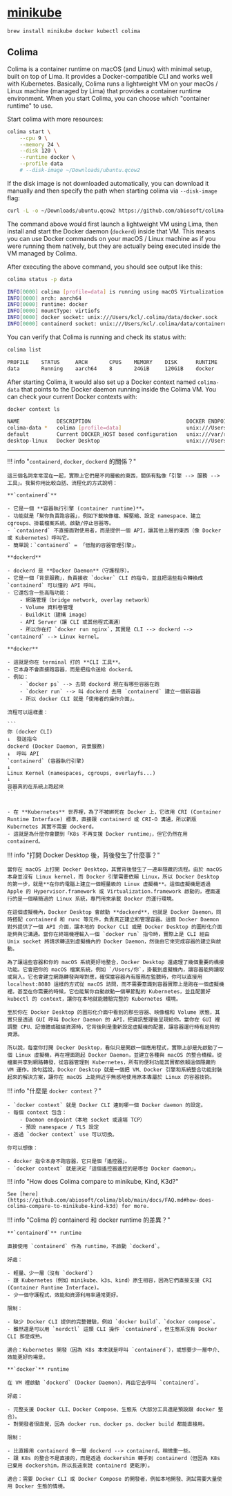 # [minikube](https://minikube.sigs.k8s.io/docs/)

```
brew install minikube docker kubectl colima
```

## Colima

Colima is a container runtime on macOS (and Linux) with minimal setup, built on top of Lima. It provides a Docker-compatible CLI and works well with Kubernetes. Basically, Colima runs a lightweight VM on your macOs / Linux machine (managed by Lima) that provides a container runtime environment. When you start Colima, you can choose which "container runtime" to use.

Start colima with more resources:

```bash
colima start \
    --cpu 9 \
    --memory 24 \
    --disk 120 \
    --runtime docker \
    --profile data
    # --disk-image ~/Downloads/ubuntu.qcow2
```

If the disk image is not downloaded automatically, you can download it manually and then specify the path when starting colima via `--disk-image` flag:

```bash
curl -L -o ~/Downloads/ubuntu.qcow2 https://github.com/abiosoft/colima-core/releases/download/v0.8.3/ubuntu-24.04-minimal-cloudimg-arm64-docker.qcow2
```

The command above would first launch a lightweight VM using Lima, then install and start the Docker daemon (`dockerd`) inside that VM. This means you can use Docker commands on your macOS / Linux machine as if you were running them natively, but they are actually being executed inside the VM managed by Colima.

After executing the above command, you should see output like this: 

```bash
colima status -p data

INFO[0000] colima [profile=data] is running using macOS Virtualization.Framework 
INFO[0000] arch: aarch64                                
INFO[0000] runtime: docker                              
INFO[0000] mountType: virtiofs                          
INFO[0000] docker socket: unix:///Users/kcl/.colima/data/docker.sock 
INFO[0000] containerd socket: unix:///Users/kcl/.colima/data/containerd.sock 
```

You can verify that Colima is running and check its status with:

```bash
colima list

PROFILE    STATUS     ARCH       CPUS    MEMORY    DISK      RUNTIME    ADDRESS
data       Running    aarch64    8       24GiB     120GiB    docker     
```

After starting Colima, it would also set up a Docker context named `colima-data` that points to the Docker daemon running inside the Colima VM. You can check your current Docker contexts with:

```bash
docker context ls

NAME            DESCRIPTION                               DOCKER ENDPOINT                              ERROR
colima-data *   colima [profile=data]                     unix:///Users/kcl/.colima/data/docker.sock   
default         Current DOCKER_HOST based configuration   unix:///var/run/docker.sock                  
desktop-linux   Docker Desktop                            unix:///Users/kcl/.docker/run/docker.sock    
```

---

!!! info "`containerd`, `docker`, `dockerd` 的關係？"

    這三個名詞常常混在一起，實際上它們是不同層級的東西，關係有點像「引擎 --> 服務 --> 工具」。我幫你用比較白話、流程化的方式說明：

    **`containerd`**

    - 它是一個 **容器執行引擎 (container runtime)**。
    - 功能就是「幫你負責跑容器」，例如下載映像檔、解壓縮、設定 namespace、建立 cgroups、掛載檔案系統、啟動/停止容器等。
    - `containerd` 不直接面對使用者，而是提供一個 API，讓其他上層的東西（像 Docker 或 Kubernetes）呼叫它。
    - 簡單說：`containerd` = 「低階的容器管理引擎」。

    **dockerd**

    - dockerd 是 **Docker Daemon**（守護程序）。
    - 它是一個「背景服務」，負責接收 `docker` CLI 的指令，並且把這些指令轉換成 `containerd` 可以懂的 API 呼叫。
    - 它還包含一些高階功能：
        - 網路管理（bridge network, overlay network）
        - Volume 資料卷管理
        - BuildKit（建構 image）
        - API Server（讓 CLI 或其他程式溝通）
        - 所以你在打 `docker run nginx`，其實是 CLI --> dockerd --> `containerd` --> Linux kernel。

    **docker**

    - 這就是你在 terminal 打的 **CLI 工具**。
    - 它本身不會直接跑容器，而是把指令送給 dockerd。
    - 例如：
        - `docker ps` --> 去問 dockerd 現在有哪些容器在跑
        - `docker run` --> 叫 dockerd 去用 `containerd` 建立一個新容器
        - 所以 docker CLI 就是「使用者的操作介面」。

    流程可以這樣畫：

    ```
    你 (docker CLI) 
    ↓  發送指令
    dockerd (Docker Daemon, 背景服務)
    ↓  呼叫 API
    `containerd` (容器執行引擎)
    ↓
    Linux Kernel (namespaces, cgroups, overlayfs...)
    ↓
    容器真的在系統上跑起來
    ```


    - 在 **Kubernetes** 世界裡，為了不被綁死在 Docker 上，它改用 CRI (Container Runtime Interface) 標準，直接跟 containerd 或 CRI-O 溝通，所以新版 Kubernetes 其實不需要 dockerd。
    - 這就是為什麼你會聽到「K8s 不再支援 Docker runtime」，但它仍然在用 containerd。

!!! info "打開 Docker Desktop 後，背後發生了什麼事？"

    當你在 macOS 上打開 Docker Desktop，其實背後發生了一連串隱藏的流程。由於 macOS 本身並沒有 Linux kernel，而 Docker 引擎需要依賴 Linux，所以 Docker Desktop 的第一步，就是**在你的電腦上建立一個輕量級的 Linux 虛擬機**。這個虛擬機是透過 Apple 的 Hypervisor.framework 或 Virtualization.framework 啟動的，裡面運行的是一個精簡過的 Linux 系統，專門用來承載 Docker 的運行環境。

    在這個虛擬機內，Docker Desktop 會啟動 **dockerd**，也就是 Docker Daemon，同時搭配 containerd 和 runc 等元件，負責真正建立和管理容器。這個 Docker Daemon 對外提供了一個 API 介面，讓本地的 Docker CLI 或是 Docker Desktop 的圖形化介面能夠與它溝通。當你在終端機裡輸入一個 `docker run` 指令時，實際上是 CLI 經由 Unix socket 將請求轉送到虛擬機內的 Docker Daemon，然後由它來完成容器的建立與啟動。

    為了讓這些容器和你的 macOS 系統更好地整合，Docker Desktop 還處理了幾個重要的橋接功能。它會把你的 macOS 檔案系統，例如 `/Users/你`，掛載到虛擬機內，讓容器能夠讀取或寫入。它也會建立網路轉發與埠對應，確保當容器內有服務在監聽時，你可以直接用 localhost:8080 這樣的方式從 macOS 訪問，而不需要意識到容器實際上是跑在一個虛擬機裡。甚至在你需要的時候，它也能幫你自動啟動一個單節點的 Kubernetes，並且配置好 kubectl 的 context，讓你在本地就能體驗完整的 Kubernetes 環境。

    至於你在 Docker Desktop 的圖形化介面中看到的那些容器、映像檔和 Volume 狀態，其實只是透過 GUI 呼叫 Docker Daemon 的 API，把資訊整理後呈現給你。當你在 GUI 裡調整 CPU、記憶體或磁碟資源時，它背後則是重新設定虛擬機的配置，讓容器運行時有足夠的資源。

    所以說，每當你打開 Docker Desktop，看似只是開啟一個應用程式，實際上卻是先啟動了一個 Linux 虛擬機，再在裡面跑起 Docker Daemon，並建立各種與 macOS 的整合橋樑。從檔案共享到網路轉發，從容器管理到 Kubernetes，所有的便利功能其實都依賴這個隱藏的 VM 運作。換句話說，Docker Desktop 就是一個把 VM、Docker 引擎和系統整合功能封裝起來的解決方案，讓你在 macOS 上能夠近乎無感地使用原本專屬於 Linux 的容器技術。

!!! info "什麼是 `docker context`？"

    - `docker context` 就是 Docker CLI 連到哪一個 Docker daemon 的設定。
    - 每個 context 包含：
        - Daemon endpoint（本地 socket 或遠端 TCP）
        - 預設 namespace / TLS 設定
    - 透過 `docker context` use 可以切換。

    你可以想像：
    
    - docker 指令本身不跑容器，它只是個「遙控器」。
    - `docker context` 就是決定「這個遙控器遙控的是哪台 Docker daemon」。

!!! info "How does Colima compare to minikube, Kind, K3d?"

    See [here](https://github.com/abiosoft/colima/blob/main/docs/FAQ.md#how-does-colima-compare-to-minikube-kind-k3d) for more.

!!! info "Colima 的 containerd 和 docker runtime 的差異？"

    **`containerd`** runtime

    直接使用 `containerd` 作為 runtime，不啟動 `dockerd`。

    好處：

    - 輕量、少一層（沒有 `dockerd`）
    - 跟 Kubernetes（例如 minikube、k3s、kind）原生相容，因為它們直接支援 CRI (Container Runtime Interface)。
    - 少一個守護程式，效能和資源利用率通常更好。
    
    限制：

    - 缺少 Docker CLI 提供的完整體驗，例如 `docker build`、`docker compose`。
    - 雖然還是可以用 `nerdctl` 這類 CLI 操作 `containerd`，但生態系沒有 Docker CLI 那麼成熟。

    適合：Kubernetes 開發（因為 K8s 本來就是呼叫 `containerd`），或想要少一層中介、效能更好的場景。

    **`docker`** runtime

    在 VM 裡啟動 `dockerd` (Docker Daemon)，再由它去呼叫 `containerd`。

    好處：

    - 完整支援 Docker CLI、Docker Compose、生態系（大部分工具還是預設跟 docker 整合）。
    - 對開發者很直覺，因為 docker run、docker ps、docker build 都能直接用。

    限制：

    - 比直接用 containerd 多一層 dockerd --> containerd，稍微重一些。
    - 跟 K8s 的整合不是直接的，而是透過 dockershim 轉手到 containerd（但因為 K8s 已棄用 dockershim，所以長遠來說 containerd 更乾淨）。

    適合：需要 Docker CLI 或 Docker Compose 的開發者，例如本地開發、測試需要大量使用 Docker 生態的情境。
